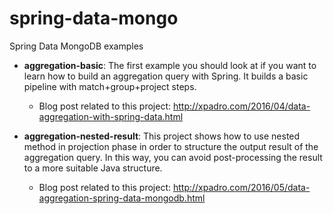 # spring-data-mongo
Spring Data MongoDB examples


- <b>aggregation-basic</b>: The first example you should look at if you want to learn how to build an aggregation query with Spring. It builds a basic pipeline with match+group+project steps.

  - Blog post related to this project:
  http://xpadro.com/2016/04/data-aggregation-with-spring-data.html


- <b>aggregation-nested-result</b>: This project shows how to use nested method in projection phase in order to structure the output result of the aggregation query. In this way, you can avoid post-processing the result to a more suitable Java structure.

  - Blog post related to this project:
  http://xpadro.com/2016/05/data-aggregation-spring-data-mongodb.html
